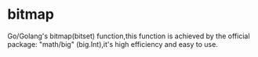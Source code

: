 # bitmap
Go/Golang's bitmap(bitset) function,this function is achieved by the official package: "math/big" (big.Int),it's high efficiency and easy to use.
